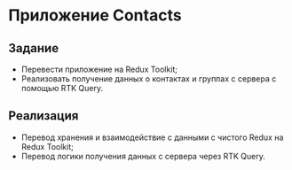 # Приложение Contacts

## Задание

- Перевести приложение на Redux Toolkit;
- Реализовать получение данных о контактах и группах с сервера с помощью RTK Query.

## Реализация

- Перевод хранения и взаимодействие с данными с чистого Redux на Redux Toolkit;
- Перевод логики получения данных с сервера через RTK Query.
